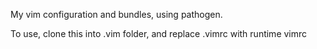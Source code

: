 My vim configuration and bundles, using pathogen.

To use, clone this into .vim folder, and replace .vimrc with runtime vimrc
